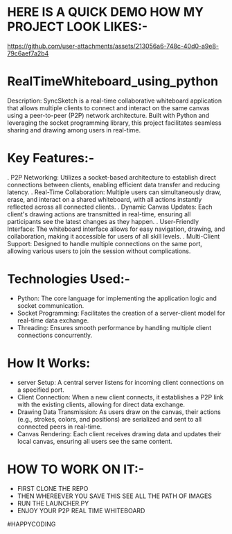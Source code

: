 # HERE IS A QUICK DEMO HOW MY PROJECT LOOK LIKES:-
https://github.com/user-attachments/assets/213056a6-748c-40d0-a9e8-79c6aef7a2b4

# RealTimeWhiteboard_using_python
Description:
SyncSketch is a real-time collaborative whiteboard application that allows multiple clients to connect and interact on the same canvas using a peer-to-peer (P2P) network architecture. Built with Python and leveraging the socket programming library, this project facilitates seamless sharing and drawing among users in real-time.

# Key Features:-
. P2P Networking: Utilizes a socket-based architecture to establish direct connections between clients, enabling efficient data transfer and reducing latency.
. Real-Time Collaboration: Multiple users can simultaneously draw, erase, and interact on a shared whiteboard, with all actions instantly reflected across all connected clients.
. Dynamic Canvas Updates: Each client's drawing actions are transmitted in real-time, ensuring all participants see the latest changes as they happen.
. User-Friendly Interface: The whiteboard interface allows for easy navigation, drawing, and collaboration, making it accessible for users of all skill levels.
. Multi-Client Support: Designed to handle multiple connections on the same port, allowing various users to join the session without complications.
  
  
  # Technologies Used:-

- Python: The core language for implementing the application logic and socket communication.
- Socket Programming: Facilitates the creation of a server-client model for real-time data exchange.
- Threading: Ensures smooth performance by handling multiple client connections concurrently.


# How It Works:
- server Setup: A central server listens for incoming client connections on a specified port.
- Client Connection: When a new client connects, it establishes a P2P link with the existing clients, allowing for direct data exchange.
- Drawing Data Transmission: As users draw on the canvas, their actions (e.g., strokes, colors, and positions) are serialized and sent to all connected peers in real-time.
- Canvas Rendering: Each client receives drawing data and updates their local canvas, ensuring all users see the same content.

# HOW TO WORK ON IT:-
- FIRST CLONE THE REPO
- THEN WHEREEVER YOU SAVE THIS SEE ALL THE PATH OF IMAGES
- RUN THE LAUNCHER.PY
- ENJOY YOUR P2P REAL TIME WHITEBOARD

#HAPPYCODING

